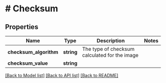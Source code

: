# # Checksum

## Properties

Name | Type | Description | Notes
------------ | ------------- | ------------- | -------------
**checksum_algorithm** | **string** | The type of checksum calculated for the image |
**checksum_value** | **string** |  |

[[Back to Model list]](../../README.md#models) [[Back to API list]](../../README.md#endpoints) [[Back to README]](../../README.md)
